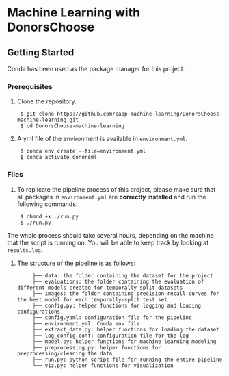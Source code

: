 # Machine Learning with DonorsChoose


## Getting Started

Conda has been used as the package manager for this project.

### Prerequisites

1. Clone the repository.

        $ git clone https://github.com/capp-machine-learning/DonorsChoose-machine-learning.git
        $ cd DonorsChoose-machine-learning

1. A yml file of the environment is available in `environment.yml`.

        $ conda env create --file=environment.yml
        $ conda activate donorsml
        
### Files

1. To replicate the pipeline process of this project, please make sure that all packages in `environment.yml` are __correctly installed__ and run the following commands.

        $ chmod +x ./run.py
        $ ./run.py

The whole process should take several hours, depending on the machine that the script is running on. You will be able to keep track by looking at `results.log`.

1. The structure of the pipeline is as follows:

            ├── data: the folder containing the dataset for the project
            ├── evaluations: the folder containing the evaluation of different models created for temporally-split datasets
            ├── images: the folder containing precision-recall curves for the best model for each temporally-split test set
            ├── config.py: helper functions for logging and loading configurations
            ├── config.yaml: configuration file for the pipeline
            ├── environment.yml: Conda env file
            ├── extract_data.py: helper functions for loading the dataset
            ├── log_config.conf: configuration file for the log
            ├── model.py: helper functions for machine learning modeling
            ├── preprocessing.py: helper functions for preprocessing/cleaning the data
            ├── run.py: python script file for running the entire pipeline
            └── viz.py: helper functions for visualization

